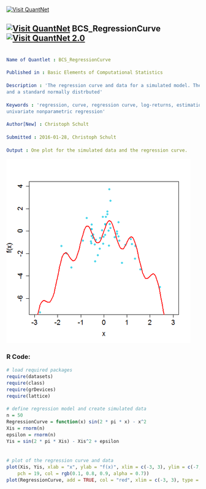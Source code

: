 
[<img src="https://github.com/QuantLet/Styleguide-and-FAQ/blob/master/pictures/banner.png" width="888" alt="Visit QuantNet">](http://quantlet.de/)

## [<img src="https://github.com/QuantLet/Styleguide-and-FAQ/blob/master/pictures/qloqo.png" alt="Visit QuantNet">](http://quantlet.de/) **BCS_RegressionCurve** [<img src="https://github.com/QuantLet/Styleguide-and-FAQ/blob/master/pictures/QN2.png" width="60" alt="Visit QuantNet 2.0">](http://quantlet.de/)

```yaml

Name of Quantlet : BCS_RegressionCurve

Published in : Basic Elements of Computational Statistics

Description : 'The regression curve and data for a simulated model. The variable Yis depends on Xis
and a standard normally distrbuted'

Keywords : 'regression, curve, regression curve, log-returns, estimation, plot, nonparametric,
univariate nonparametric regression'

Author[New] : Christoph Schult

Submitted : 2016-01-28, Christoph Schult

Output : One plot for the simulated data and the regression curve.

```

![Picture1](BCSRegressionCurve.png)


### R Code:
```r
# load required packages
require(datasets)
require(class)
require(grDevices)
require(lattice)

# define regression model and create simulated data
n = 50
RegressionCurve = function(x) sin(2 * pi * x) - x^2
Xis = rnorm(n)
epsilon = rnorm(n)
Yis = sin(2 * pi * Xis) - Xis^2 + epsilon


# plot of the regression curve and data
plot(Xis, Yis, xlab = "x", ylab = "f(x)", xlim = c(-3, 3), ylim = c(-7, 4), cex = 1, cex.axis = 1.5, cex.lab = 1.5, cex.main = 1.5, 
    pch = 19, col = rgb(0.1, 0.8, 0.9, alpha = 0.7))
plot(RegressionCurve, add = TRUE, col = "red", xlim = c(-3, 3), type = "l", lwd = 2)
```
